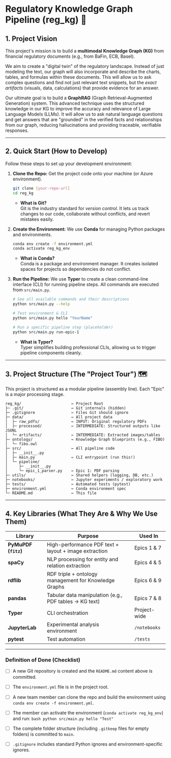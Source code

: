 # Regulatory Knowledge Graph Pipeline (reg_kg) 🚀

## 1. Project Vision

This project's mission is to build a **multimodal Knowledge Graph (KG)** from financial regulatory documents (e.g., from BaFin, ECB, Basel).

We aim to create a "digital twin" of the regulatory landscape. Instead of just modeling the text, our graph will also incorporate and describe the charts, tables, and formulas within these documents. This will allow us to ask complex questions and find not just relevant text snippets, but the *exact artifacts* (visuals, data, calculations) that provide evidence for an answer.

Our ultimate goal is to build a **GraphRAG** (Graph Retrieval-Augmented Generation) system. This advanced technique uses the structured knowledge in our KG to improve the accuracy and relevance of Large Language Models (LLMs). It will allow us to ask natural language questions and get answers that are "grounded" in the verified facts and relationships from our graph, reducing hallucinations and providing traceable, verifiable responses.

---

## 2. Quick Start (How to Develop)

Follow these steps to set up your development environment:

1. **Clone the Repo:** Get the project code onto your machine (or Azure environment).

    ```bash
    git clone [your-repo-url]
    cd reg_kg
    ```

    * **What is Git?**  
      Git is the industry standard for *version control*. It lets us track changes to our code, collaborate without conflicts, and revert mistakes easily.

2. **Create the Environment:** We use **Conda** for managing Python packages and environments.

    ```bash
    conda env create -f environment.yml
    conda activate reg_kg_env
    ```

    * **What is Conda?**  
      Conda is a package and environment manager. It creates isolated spaces for projects so dependencies do not conflict.

3. **Run the Pipeline:** We use **Typer** to create a clean command-line interface (CLI) for running pipeline steps. All commands are executed from `src/main.py`.

    ```bash
    # See all available commands and their descriptions
    python src/main.py --help

    # Test environment & CLI
    python src/main.py hello "YourName"

    # Run a specific pipeline step (placeholder)
    python src/main.py run-epic-1
    ```

    * **What is Typer?**  
      Typer simplifies building professional CLIs, allowing us to trigger pipeline components cleanly.

---

## 3. Project Structure (The "Project Tour") 🗺️

This project is structured as a modular pipeline (assembly line). Each "Epic" is a major processing stage.

```
reg_kg/                      ← Project Root
├─ .git/                     ← Git internals (hidden)
├─ .gitignore                ← Files Git should ignore
├─ data/                     ← All project data
│  ├─ raw_pdfs/              ← INPUT: Original regulatory PDFs
│  ├─ processed/             ← INTERMEDIATE: Structured outputs like JSONL
│  └─ artifacts/             ← INTERMEDIATE: Extracted images/tables
├─ ontology/                 ← Knowledge Graph blueprints (e.g., FIBO)
│  └─ fibo.owl
├─ src/                      ← All pipeline code
│  ├─ __init__.py
│  ├─ main.py                ← CLI entrypoint (run this!)
│  └─ pipeline/
│     ├─ __init__.py
│     └─ epic_1_parser.py    ← Epic 1: PDF parsing
├─ utils/                    ← Shared helpers (logging, DB, etc.)
├─ notebooks/                ← Jupyter experiments / exploratory work
├─ tests/                    ← Automated tests (pytest)
├─ environment.yml           ← Conda environment spec
└─ README.md                 ← This file
```

---

## 4. Key Libraries (What They Are & Why We Use Them)

| Library | Purpose | Used In |
|--------|---------|---------|
| **PyMuPDF (`fitz`)** | High-performance PDF text + layout + image extraction | Epics 1 & 7 |
| **spaCy** | NLP processing for entity and relation extraction | Epics 4 & 5 |
| **rdflib** | RDF triple + ontology management for Knowledge Graphs | Epics 6 & 9 |
| **pandas** | Tabular data manipulation (e.g., PDF tables → KG text) | Epics 7 & 8 |
| **Typer** | CLI orchestration | Project-wide |
| **JupyterLab** | Experimental analysis environment | `/notebooks` |
| **pytest** | Test automation | `/tests` |

---

### Definition of Done (Checklist)

- [ ] A new Git repository is created and the `README.md` content above is committed.
- [ ] The `environment.yml` file is in the project root.
- [ ] A new team member can clone the repo and build the environment using `conda env create -f environment.yml`.
- [ ] The member can activate the environment (`conda activate reg_kg_env`) and run:
      ```bash
      python src/main.py hello "Test"
      ```
- [ ] The complete folder structure (including `.gitkeep` files for empty folders) is committed to `main`.
- [ ] `.gitignore` includes standard Python ignores and environment-specific ignores.

